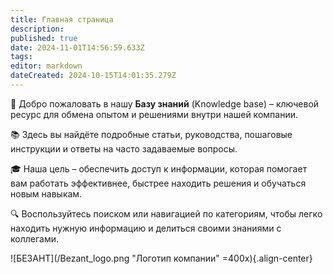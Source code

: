 ```yaml
---
title: Главная страница
description: 
published: true
date: 2024-11-01T14:56:59.633Z
tags: 
editor: markdown
dateCreated: 2024-10-15T14:01:35.279Z
---
```


👋 Добро пожаловать в нашу **Базу знаний** (Knowledge base) – ключевой ресурс для обмена опытом и решениями внутри нашей компании.

📚 Здесь вы найдёте подробные статьи, руководства, пошаговые инструкции и ответы на часто задаваемые вопросы.

🎓 Наша цель – обеспечить доступ к информации, которая помогает вам работать эффективнее, быстрее находить решения и обучаться новым навыкам. 

🔍 Воспользуйтесь поиском или навигацией по категориям, чтобы легко находить нужную информацию и делиться своими знаниями с коллегами.

![БЕЗАНТ](/Bezant_logo.png "Логотип компании" =400x){.align-center}